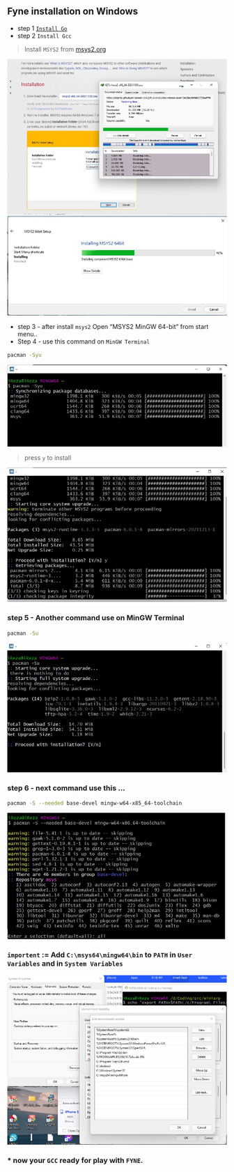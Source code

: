 ## Fyne installation on Windows 
* step 1 [`Install Go`](https://youtu.be/hffMABwkW00)
* step 2 `Install Gcc`
> Install `MSYS2` from [msys2.org](https://www.msys2.org/) 


![image](images/1.jpg)
![image](images/2.jpg)

* step 3 - after install `msys2` Open “MSYS2 MinGW 64-bit” from start menu..
* Step 4 - use this command on `MinGW Terminal`
```bash
pacman -Syu
```
![image](images/3.jpg)
> press `y` to install

![image](images/3-1.jpg)

### step 5 - Another command use on MinGW Terminal
```bash
pacman -Su
```
![image](images/4.jpg)
### step 6 - next command use this ...
```bash
pacman -S --needed base-devel mingw-w64-x85_64-toolchain
```
![image](images/5.jpg)
### `importent` :=  Add `C:\msys64\mingw64\bin` to `PATH` in `User Variables` and in `System Variables`
![image](images/7.jpg)

### * now your `GCC` ready for play with `FYNE`.
